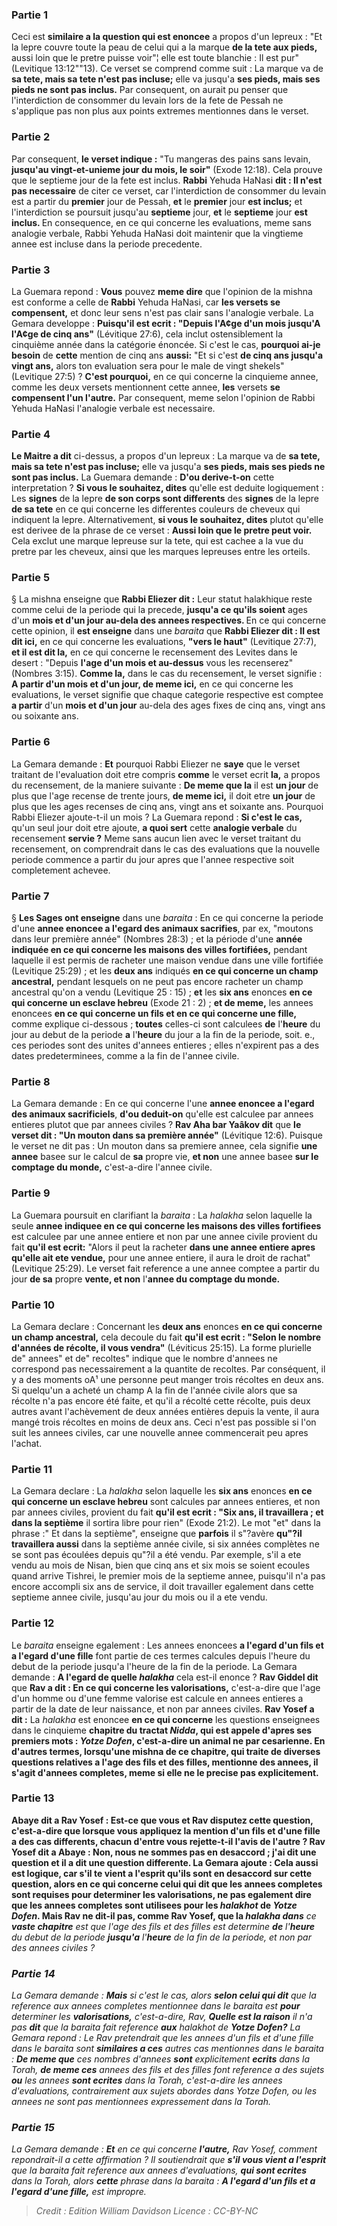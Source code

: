 
### Partie 1
Ceci est <b>similaire a la question qui est enoncee</b> a propos d'un lepreux : "Et la lepre couvre toute la peau de celui qui a la marque <b>de la tete aux pieds,</b> aussi loin que le pretre puisse voir"¦ elle est toute blanchie : Il est pur" (Levitique 13:12""13). Ce verset se comprend comme suit : La marque va de <b>sa tete, mais sa tete n'est pas incluse;</b> elle va jusqu'a <b>ses pieds, mais ses pieds ne sont pas inclus.</b> Par consequent, on aurait pu penser que l'interdiction de consommer du levain lors de la fete de Pessah ne s'applique pas non plus aux points extremes mentionnes dans le verset.

### Partie 2
Par consequent, <b>le verset indique :</b> "Tu mangeras des pains sans levain, <b>jusqu'au vingt-et-unieme jour du mois, le soir"</b> (Exode 12:18). Cela prouve que le septieme jour de la fete est inclus. <b>Rabbi</b> Yehuda HaNasi <b>dit : Il n'est pas necessaire</b> de citer ce verset, car l'interdiction de consommer du levain est a partir du <b>premier</b> jour de Pessah, <b>et</b> le <b>premier</b> jour <b>est inclus;</b> et l'interdiction se poursuit jusqu'au <b>septieme</b> jour, <b>et</b> le <b>septieme</b> jour <b>est inclus. </b> En consequence, en ce qui concerne les evaluations, meme sans analogie verbale, Rabbi Yehuda HaNasi doit maintenir que la vingtieme annee est incluse dans la periode precedente.

### Partie 3
La Guemara repond : <b>Vous</b> pouvez <b>meme dire</b> que l'opinion de la mishna est conforme a celle de <b>Rabbi</b> Yehuda HaNasi, car <b>les versets se compensent,</b> et donc leur sens n'est pas clair sans l'analogie verbale. La Gemara developpe : <b>Puisqu'il est ecrit : "Depuis l'A¢ge d'un mois jusqu'A l'A¢ge de cinq ans"</b> (Lévitique 27:6), cela inclut ostensiblement la cinquième année dans la catégorie énoncée. Si c'est le cas, <b>pourquoi ai-je besoin</b> de <b>cette</b> mention de cinq ans <b>aussi:</b> "Et si c'est <b>de cinq ans jusqu'a vingt ans,</b> alors ton evaluation sera pour le male de vingt shekels" (Levitique 27:5) ? <b>C'est pourquoi,</b> en ce qui concerne la cinquieme annee, comme les deux versets mentionnent cette annee, <b>les</b> versets <b>se compensent l'un l'autre.</b> Par consequent, meme selon l'opinion de Rabbi Yehuda HaNasi l'analogie verbale est necessaire.

### Partie 4
<b>Le Maitre a dit</b> ci-dessus, a propos d'un lepreux : La marque va de <b>sa tete, mais sa tete n'est pas incluse;</b> elle va jusqu'a <b>ses pieds, mais ses pieds ne sont pas inclus.</b> La Guemara demande : <b>D'ou derive-t-on</b> cette interpretation ? <b>Si vous le souhaitez, dites</b> qu'elle est deduite logiquement : Les <b>signes</b> de la lepre <b>de son corps sont differents</b> des <b>signes</b> de la lepre <b>de sa tete</b> en ce qui concerne les differentes couleurs de cheveux qui indiquent la lepre. Alternativement, <b>si vous le souhaitez, dites</b> plutot qu'elle est derivee de la phrase de ce verset : <b>Aussi loin que le pretre peut voir.</b> Cela exclut une marque lepreuse sur la tete, qui est cachee a la vue du pretre par les cheveux, ainsi que les marques lepreuses entre les orteils.

### Partie 5
§ La mishna enseigne que <b>Rabbi Eliezer dit :</b> Leur statut halakhique reste comme celui de la periode qui la precede, <b>jusqu'a ce qu'ils soient</b> ages d'un <b>mois et d'un jour au-dela des <b>annees</b> respectives. </b> En ce qui concerne cette opinion, il <b>est enseigne</b> dans une <i>baraita</i> que <b>Rabbi Eliezer dit : Il est dit ici,</b> en ce qui concerne les evaluations, <b>"vers le haut"</b> (Levitique 27:7), <b>et il est dit la,</b> en ce qui concerne le recensement des Levites dans le desert : "Depuis <b>l'age d'un mois et au-dessus</b> vous les recenserez" (Nombres 3:15). <b>Comme la,</b> dans le cas du recensement, le verset signifie : <b>A partir d'un mois et d'un jour, de meme ici,</b> en ce qui concerne les evaluations, le verset signifie que chaque categorie respective est comptee <b>a partir</b> d'un <b>mois et d'un jour</b> au-dela des ages fixes de cinq ans, vingt ans ou soixante ans.

### Partie 6
La Gemara demande : <b>Et</b> pourquoi Rabbi Eliezer ne <b>saye</b> que le verset traitant de l'evaluation doit etre compris <b>comme</b> le verset ecrit <b>la,</b> a propos du recensement, de la maniere suivante : <b>De meme que la</b> il est <b>un jour</b> de plus que l'age recense de trente jours, <b>de meme ici,</b> il doit etre <b>un jour</b> de plus que les ages recenses de cinq ans, vingt ans et soixante ans. Pourquoi Rabbi Eliezer ajoute-t-il un mois ? La Guemara repond : <b>Si c'est le cas,</b> qu'un seul jour doit etre ajoute, <b>a quoi sert</b> cette <b>analogie verbale</b> du recensement <b>servie ?</b> Meme sans aucun lien avec le verset traitant du recensement, on comprendrait dans le cas des evaluations que la nouvelle periode commence a partir du jour apres que l'annee respective soit completement achevee.

### Partie 7
§ <b>Les Sages ont enseigne</b> dans une <i>baraita</i> : En ce qui concerne la periode d'une <b>annee enoncee a l'egard des animaux sacrifies</b>, par ex, "moutons dans leur première année" (Nombres 28:3) ; et la période d'une <b>année indiquée en ce qui concerne les maisons des villes fortifiées,</b> pendant laquelle il est permis de racheter une maison vendue dans une ville fortifiée (Levitique 25:29) ; et les <b>deux ans</b> indiqués <b>en ce qui concerne un champ ancestral,</b> pendant lesquels on ne peut pas encore racheter un champ ancestral qu'on a vendu (Levitique 25 : 15) ; <b>et</b> les <b>six ans</b> enonces <b>en ce qui concerne un esclave hebreu</b> (Exode 21 : 2) ; <b>et de meme,</b> les annees enoncees <b>en ce qui concerne un fils et en ce qui concerne une fille,</b> comme explique ci-dessous ; <b>toutes</b> celles-ci sont calculees <b>de</b> l'<b>heure</b> du jour au debut de la periode <b>a</b> l'<b>heure</b> du jour a la fin de la periode, soit. e., ces periodes sont des unites d'annees entieres ; elles n'expirent pas a des dates predeterminees, comme a la fin de l'annee civile.

### Partie 8
La Gemara demande : En ce qui concerne l'une <b>annee enoncee a l'egard des animaux sacrificiels</b>, <b>d'ou deduit-on</b> qu'elle est calculee par annees entieres plutot que par annees civiles ? <b>Rav Aha bar Yaâkov dit</b> que <b>le verset dit : "Un mouton dans sa première année"</b> (Lévitique 12:6). Puisque le verset ne dit pas : Un mouton dans sa premiere annee, cela signifie <b>une annee</b> basee sur le calcul de <b>sa</b> propre vie, <b>et non</b> une annee basee <b>sur le comptage du monde,</b> c'est-a-dire l'annee civile.

### Partie 9
La Guemara poursuit en clarifiant la <i>baraita</i> : La <i>halakha</i> selon laquelle la seule <b>annee indiquee en ce qui concerne les maisons des villes fortifiees</b> est calculee par une annee entiere et non par une annee civile provient du fait <b>qu'il est ecrit:</b> "Alors il peut la racheter <b>dans une annee entiere apres qu'elle ait ete vendue,</b> pour une annee entiere, il aura le droit de rachat" (Levitique 25:29). Le verset fait reference a une annee comptee a partir du jour <b>de sa</b> propre <b>vente, et non</b> l'<b>annee du comptage du monde.</b>

### Partie 10
La Gemara declare : Concernant les <b>deux ans</b> enonces <b>en ce qui concerne un champ ancestral,</b> cela decoule du fait <b>qu'il est ecrit : "Selon le nombre d'années de récolte, il vous vendra"</b> (Léviticus 25:15). La forme plurielle de" annees" et de" recoltes" indique que le nombre d'annees ne correspond pas necessairement a la quantite de recoltes. Par conséquent, il y a des moments oA¹ une personne peut manger trois récoltes en deux ans.</b> Si quelqu'un a acheté un champ A la fin de l'année civile alors que sa récolte n'a pas encore été faite, et qu'il a récolté cette récolte, puis deux autres avant l'achèvement de deux années entières depuis la vente, il aura mangé trois récoltes en moins de deux ans. Ceci n'est pas possible si l'on suit les annees civiles, car une nouvelle annee commencerait peu apres l'achat.

### Partie 11
La Gemara declare : La <i>halakha</i> selon laquelle les <b>six ans</b> enonces <b>en ce qui concerne un esclave hebreu</b> sont calcules par annees entieres, et non par annees civiles, provient du fait <b>qu'il est ecrit : "Six ans, il travaillera ; et dans la septième</b> il sortira libre pour rien" (Exode 21:2). Le mot "et" dans la phrase :" Et dans la septième", enseigne que <b>parfois</b> il s"?avère <b>qu"?il travaillera aussi</b> dans la septième année civile, si six années complètes ne se sont pas écoulées depuis qu"?il a été vendu. Par exemple, s'il a ete vendu au mois de Nisan, bien que cinq ans et six mois se soient ecoules quand arrive Tishrei, le premier mois de la septieme annee, puisqu'il n'a pas encore accompli six ans de service, il doit travailler egalement dans cette septieme annee civile, jusqu'au jour du mois ou il a ete vendu.

### Partie 12
Le <i>baraita</i> enseigne egalement : Les annees enoncees <b>a l'egard d'un fils et a l'egard d'une fille</b> font partie de ces termes calcules depuis l'heure du debut de la periode jusqu'a l'heure de la fin de la periode. La Gemara demande : <b>A l'egard de quelle <i>halakha</i></b> cela est-il enonce ? <b>Rav Giddel dit</b> que <b>Rav a dit : En ce qui concerne les valorisations,</b> c'est-a-dire que l'age d'un homme ou d'une femme valorise est calcule en annees entieres a partir de la date de leur naissance, et non par annees civiles. <b>Rav Yosef a dit :</b> La <i>halakha</i> est enoncee <b>en ce qui concerne</b> les questions enseignees dans le cinquieme <b>chapitre du tractat <i>Nidda</i>, qui est appele d'apres ses premiers mots : <b><i>Yotze Dofen</i>,</b> c'est-a-dire un animal ne par cesarienne. En d'autres termes, lorsqu'une mishna de ce chapitre, qui traite de diverses questions relatives a l'age des fils et des filles, mentionne des annees, il s'agit d'annees completes, meme si elle ne le precise pas explicitement.

### Partie 13
<b>Abaye dit a Rav Yosef : Est-ce que vous</b> et Rav <b>disputez</b> cette question, c'est-a-dire que lorsque vous appliquez la mention d'un fils et d'une fille a des cas differents, chacun d'entre vous rejette-t-il l'avis de l'autre ? Rav Yosef <b>dit a</b> Abaye : <b>Non,</b> nous ne sommes pas en desaccord ; <b>j'ai dit une</b> question <b>et il a dit une</b> question differente. La Gemara ajoute : <b>Cela aussi est logique, car s'il te vient a l'esprit</b> qu'ils sont <b>en desaccord</b> sur cette question, alors en ce qui concerne <b>celui qui dit</b> que les annees completes sont requises <b>pour</b> determiner les <b>valorisations,</b> ne <b>pas</b> egalement <b>dire</b> que les annees completes sont utilisees <b>pour</b> les <i>halakhot</i> de <b><i>Yotze Dofen</i>. Mais Rav ne dit-il pas,</b> comme Rav Yosef, que <b>la <i>halakha</b> dans</b> ce <b>vaste chapitre</b> est que l'age des fils et des filles est determine <b>de</b> l'<b>heure</b> du debut de la periode <b>jusqu'a</b> l'<b>heure</b> de la fin de la periode, et non par des annees civiles ?

### Partie 14
La Gemara demande : <b>Mais</b> si c'est le cas, alors <b>selon celui qui dit</b> que la reference aux annees completes mentionnee dans le <i>baraita</i> est <b>pour</b> determiner les <b>valorisations,</b> c'est-a-dire, Rav, <b>Quelle est la raison</b> il n'a pas <b>dit</b> que la <i>baraita</i> fait reference <b>aux</b> <i>halakhot</i> de <b><i>Yotze Dofen</i>?</b> La Gemara repond : Le Rav pretendrait que les annees d'un fils et d'une fille dans le <i>baraita</i> sont <b>similaires a ces</b> autres cas mentionnes dans le <i>baraita</i> : <b>De meme que</b> ces nombres d'annees <b>sont</b> explicitement <b>ecrits</b> dans la Torah, <b>de meme ces</b> annees des fils et des filles font reference a des sujets <b>ou</b> les annees <b>sont ecrites</b> dans la Torah, c'est-a-dire les annees d'evaluations, contrairement aux sujets abordes dans <i>Yotze Dofen</i>, ou les annees ne sont pas mentionnees expressement dans la Torah.

### Partie 15
La Gemara demande : <b>Et</b> en ce qui concerne <b>l'autre,</b> Rav Yosef, comment repondrait-il a cette affirmation ? Il soutiendrait que <b>s'il vous vient a l'esprit</b> que la <i>baraita</i> fait reference aux annees d'evaluations, <b>qui sont ecrites</b> dans la Torah, alors <b>cette</b> phrase dans la <i>baraita</i> : <b>A l'egard d'un fils et a l'egard d'une fille,</b> est impropre.

>Credit : Edition William Davidson
>Licence : CC-BY-NC